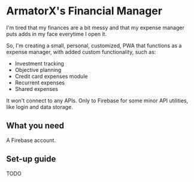 # ArmatorX's Financial Manager

I'm tired that my finances are a bit messy and that my expense manager puts adds in my face everytime I open it.

So, I'm creating a small, personal, customized, PWA that functions as a expense manager, with added custom functionality, such as:

- Investment tracking
- Objective planning
- Credit card expenses module
- Recurrent expenses
- Shared expenses

It won't connect to any APIs. Only to Firebase for some minor API utilities, like login and data storage.

## What you need

A Firebase account.

## Set-up guide

TODO
